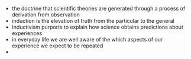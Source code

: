 - the doctrine that scientific theories are generated through a process of derivation from observation 
- induction is the elevation of truth from the particular to the general 
- Inductivism purports to explain how science obtains predictions about experiences 
- in everyday life we are well aware of the which aspects of our experience we expect to be repeated
- 
